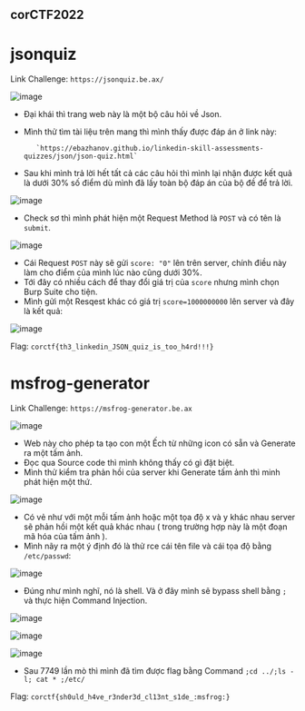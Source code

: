 ## corCTF2022
# jsonquiz
Link Challenge: ```https://jsonquiz.be.ax/```

![image](https://user-images.githubusercontent.com/89735990/184584979-7e4d764d-c4a3-4b93-818c-158ce02d3ef4.png)

- Đại khái thì trang web này là một bộ câu hỏi về Json.
- Mình thử tìm tài liệu trên mang thì mình thấy được đáp án ở link này: 

         `https://ebazhanov.github.io/linkedin-skill-assessments-quizzes/json/json-quiz.html`
- Sau khi mình trả lời hết tất cả các câu hỏi thì mình lại nhận được kết quả là dưới 30% số điểm dù mình đã lấy toàn bộ đáp án của bộ đề để trả lời.

![image](https://user-images.githubusercontent.com/89735990/184585681-c024f6a2-64d5-479b-8bc0-bb44d4831010.png)

- Check sơ thì mình phát hiện một Request Method là `POST` và có tên là `submit`.

![image](https://user-images.githubusercontent.com/89735990/184586024-a70c9f62-3fef-46c6-8725-0bdbe5bbcc30.png)

- Cái Request `POST` này sẽ gửi `score: "0"` lên trên server, chính điều này làm cho điểm của mình lúc nào cũng dưới 30%.
- Tới đây có nhiều cách để thay đổi giá trị của `score` nhưng mình chọn Burp Suite cho tiện.
- Mình gửi một Resqest khác có giá trị `score=1000000000` lên server và đây là kết quả:

![image](https://user-images.githubusercontent.com/89735990/184586745-9526ee09-30c5-43b2-b63a-17027a69e51a.png)

Flag: `corctf{th3_linkedin_JSON_quiz_is_too_h4rd!!!}`

# msfrog-generator
Link Challenge: ```https://msfrog-generator.be.ax```

![image](https://user-images.githubusercontent.com/89735990/184587038-d4ff6c2e-f407-48c7-a04a-d16063007034.png)

- Web này cho phép ta tạo con một Ếch từ những icon có sẵn và Generate ra một tấm ảnh.
- Đọc qua Source code thì mình không thấy có gì đặt biệt.
- Mình thử kiểm tra phản hồi của server khi Generate tấm ảnh thì minh phát hiện một thứ.

![image](https://user-images.githubusercontent.com/89735990/184587658-0df34458-9ac1-4955-95f8-afadf1167b14.png)

- Có vẻ như với một mỗi tấm ảnh hoặc một tọa độ x và y khác nhau server sẽ phản hồi một kết quả khác nhau ( trong trường hợp này là một đoạn mã hóa của tấm ảnh ).
- Mình nãy ra một ý định đó là thử rce cái tên file và cái tọa độ bằng ``/etc/passwd``:

![image](https://user-images.githubusercontent.com/89735990/184589089-4a7472d6-6894-45f0-94d1-ba7683deaffc.png)

- Đúng như mình nghĩ, nó là shell. Và ở đây mình sẽ bypass shell bằng `;` và thực hiện Command Injection.

![image](https://user-images.githubusercontent.com/89735990/184589737-026a620c-026b-4b55-a9cb-779956b7283b.png)

![image](https://user-images.githubusercontent.com/89735990/184590207-1311f619-8121-4383-8af2-179fddf218c5.png)

![image](https://user-images.githubusercontent.com/89735990/184590364-4b798b47-105d-44c4-821a-3be69b29b52d.png)

- Sau 7749 lần mò thì mình đã tìm được flag bằng Command ``;cd ../;ls -l; cat * ;/etc/``

Flag: `corctf{sh0uld_h4ve_r3nder3d_cl13nt_s1de_:msfrog:}`


